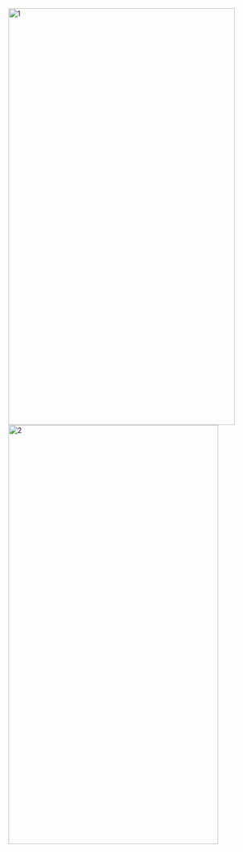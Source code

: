 <img width="450" height="827" alt="1" src="https://github.com/user-attachments/assets/bdb6fbb1-bc4f-42dd-a403-e424702ad14c" />
<img width="417" height="832" alt="2" src="https://github.com/user-attachments/assets/15580e4c-c27c-44ac-85da-b4717c9e08b0" />
